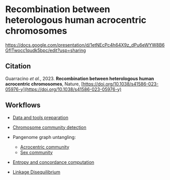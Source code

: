 # Recombination between heterologous human acrocentric chromosomes

https://docs.google.com/presentation/d/1etNEcPc4h64X9z_dPu6eWYW8B6GfITwocc1qudk5bpc/edit?usp=sharing

## Citation

Guarracino *et al.*, 2023. **Recombination between heterologous human acrocentric chromosomes**, Nature, [https://doi.org/10.1038/s41586-023-05976-y](https://doi.org/10.1038/s41586-023-05976-y)


## Workflows

- [Data and tools preparation](workflows/0_Preparation.md)

- [Chromosome community detection](workflows/1_Community.md)

- Pangenome graph untangling:
  - [Acrocentric community](workflows/2a_Untangling_Acros.md)
  - [Sex community](workflows/2b_Untangling_Sex.md)

- [Entropy and concordance computation](workflows/3_EntropyAndConcordance.md)

- [Linkage Disequilibrium](workflows/4_LinkageDisequilibrium.md)
